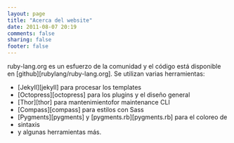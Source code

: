 ```yaml
---
layout: page
title: "Acerca del website"
date: 2011-08-07 20:19
comments: false
sharing: false
footer: false
---
```

ruby-lang.org es un esfuerzo de la comunidad y el código está disponible en
[github][rubylang/ruby-lang.org]. Se utilizan varias herramientas:

* [Jekyll][jekyll] para procesar los templates
* [Octopress][octopress] para los plugins y el diseño general
* [Thor][thor] para mantenimientofor maintenance CLI
* [Compass][compass] para estilos con Sass
* [Pygments][pygments] y [pygments.rb][pygments.rb] para el coloreo de
* sintaxis
* y algunas herramientas más.
